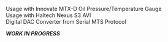 Usage with Innovate MTX-D Oil Pressure/Temperature Gauge <br />
Usage with Haltech Nexus S3 AVI
<br />
Digital DAC Converter from Serial MTS Protocol

***WORK IN PROGRESS***
